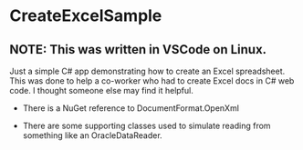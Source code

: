 # CreateExcelSample
## NOTE: This was written in VSCode on Linux. ##

Just a simple C# app demonstrating how to create an Excel spreadsheet. This was done to help a co-worker who had to create Excel docs in C# web code. I thought someone else may find it helpful.

* There is a NuGet reference to DocumentFormat.OpenXml

* There are some supporting classes used to simulate reading from something like an OracleDataReader.
